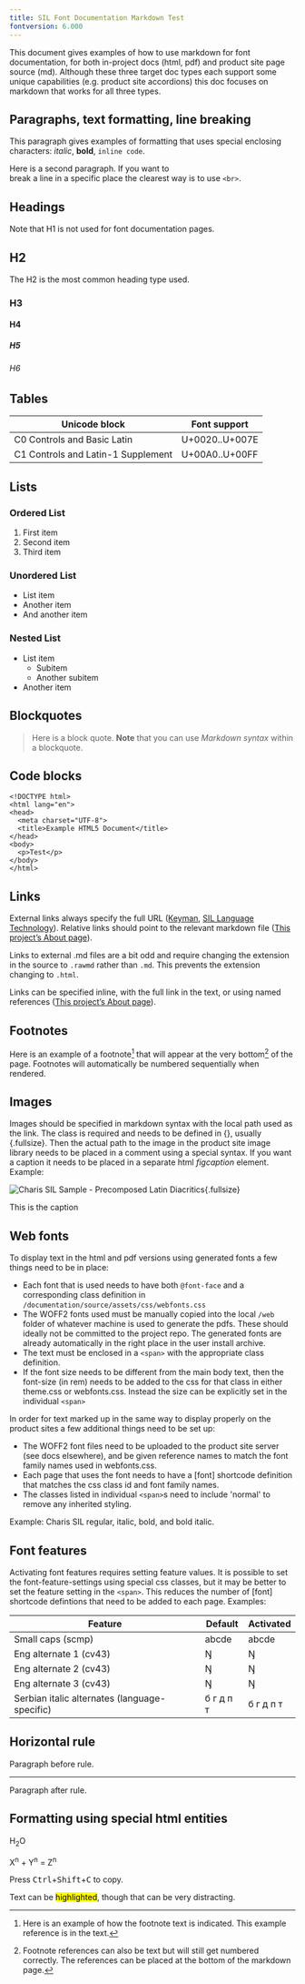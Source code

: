 ```yaml
---
title: SIL Font Documentation Markdown Test
fontversion: 6.000
---
```


This document gives examples of how to use markdown for font documentation, for both in-project docs (html, pdf) and product site page source (md). Although these three target doc types each support some unique capabilities (e.g. product site accordions) this doc focuses on markdown that works for all three types.

## Paragraphs, text formatting, line breaking

This paragraph gives examples of formatting that uses special enclosing characters: *italic*, **bold**, `inline code`. 

Here is a second paragraph. If you want to<br>
break a line in a specific place the clearest way is to use `<br>`.

## Headings

Note that H1 is not used for font documentation pages.

## H2

The H2 is the most common heading type used.

### H3
#### H4
##### H5
###### H6

## Tables

Unicode block | Font support
------------- | ------------
C0 Controls and Basic Latin|U+0020..U+007E
C1 Controls and Latin-1 Supplement|U+00A0..U+00FF

## Lists

### Ordered List

1. First item
2. Second item
3. Third item

### Unordered List

- List item
- Another item
- And another item

### Nested List

- List item
    - Subitem
    - Another subitem
- Another item

## Blockquotes

> Here is a block quote.
> **Note** that you can use *Markdown syntax* within a blockquote.

## Code blocks

```
<!DOCTYPE html>
<html lang="en">
<head>
  <meta charset="UTF-8">
  <title>Example HTML5 Document</title>
</head>
<body>
  <p>Test</p>
</body>
</html>
```

## Links

External links always specify the full URL ([Keyman](https://keyman.com), [SIL Language Technology](https://software.sil.org)). Relative links should point to the relevant markdown file ([This project’s About page](about.md)).

Links to external .md files are a bit odd and require changing the extension in the source to `.rawmd` rather than `.md`. This prevents the extension changing to `.html`.

Links can be specified inline, with the full link in the text, or using named references ([This project’s About page][about]).

## Footnotes

Here is an example of a footnote[^1] that will appear at the very bottom[^anytext] of the page. Footnotes will automatically be numbered sequentially when rendered.

[^1]: Here is an example of how the footnote text is indicated. This example reference is in the text.

## Images

Images should be specified in markdown syntax with the local path used as the link. The class is required and needs to be defined in {}, usually {.fullsize}. Then the actual path to the image in the product site image library needs to be placed in a comment using a special syntax. If you want a caption it needs to be placed in a separate html *figcaption* element. Example:

![Charis SIL Sample - Precomposed Latin Diacritics](assets/images/CharisSILTypePage.png){.fullsize}
<!-- PRODUCT SITE IMAGE SRC http://software.sil.org/charis/wp-content/uploads/sites/14/2015/12/CharisSILTypePage.png -->
<figcaption>This is the caption</figcaption>

## Web fonts

To display text in the html and pdf versions using generated fonts a few things need to be in place:

- Each font that is used needs to have both `@font-face` and a corresponding class definition in `/documentation/source/assets/css/webfonts.css`
- The WOFF2 fonts used must be manually copied into the local `/web` folder of whatever machine is used to generate the pdfs. These should ideally not be committed to the project repo. The generated fonts are already automatically in the right place in the user install archive.
- The text must be enclosed in a `<span>` with the appropriate class definition.
- If the font size needs to be different from the main body text, then the font-size (in rem) needs to be added to the css for that class in either theme.css or webfonts.css. Instead the size can be explicitly set in the individual `<span>`

In order for text marked up in the same way to display properly on the product sites a few additional things need to be set up:

- The WOFF2 font files need to be uploaded to the product site server (see docs elsewhere), and be given reference names to match the font family names used in webfonts.css.
- Each page that uses the font needs to have a [font] shortcode definition that matches the css class id and font family names.
- The classes listed in individual `<span>`s need to include 'normal' to remove any inherited styling. 

Example: <span class='charis-R normal'>Charis SIL regular,</span> <span class='charis-I normal'>italic,</span> <span class='charis-B normal'>bold,</span> and <span class='charis-BI normal'>bold italic.</span>

## Font features

Activating font features requires setting feature values. It is possible to set the font-feature-settings using special css classes, but it may be better to set the feature setting in the `<span>`. This reduces the number of [font] shortcode defintions that need to be added to each page. Examples:

Feature | Default | Activated
------- | ------- | ---------
Small caps (scmp) | <span class='charis-R normal'>abcde</span> | <span class='charis-R normal' style='font-feature-settings: "smcp"'>abcde</span>
Eng alternate 1 (cv43) | <span class='charis-R normal'>Ŋ</span> | <span class='charis-R normal' style='font-feature-settings: "cv43" 1'>Ŋ</span>
Eng alternate 2 (cv43) | <span class='charis-R normal'>Ŋ</span> | <span class='charis-R normal' style='font-feature-settings: "cv43" 2'>Ŋ</span>
Eng alternate 3 (cv43) | <span class='charis-R normal'>Ŋ</span> | <span class='charis-R normal' style='font-feature-settings: "cv43" 3'>Ŋ</span>
Serbian italic alternates (language-specific) | <span class='charis-I normal'>б г д п т</span> | <span class='charis-I normal' lang='sr'>б г д п т</span>

## Horizontal rule

Paragraph before rule.

---

Paragraph after rule.

## Formatting using special html entities

H<sub>2</sub>O

X<sup>n</sup> + Y<sup>n</sup> = Z<sup>n</sup>

Press <kbd>Ctrl</kbd>+<kbd>Shift</kbd>+<kbd>C</kbd> to copy.

Text can be <mark>highlighted</mark>, though that can be very distracting.

[about]: about.md

[^anytext]: Footnote references can also be text but will still get numbered correctly. The references can be placed at the bottom of the markdown page.

<!-- PRODUCT SITE ONLY
[font id='charis' face='CharisSIL-R' italic='CharisSIL-I' bold='CharisSIL-B' bolditalic='CharisSIL-BI' size='150%']
-->
